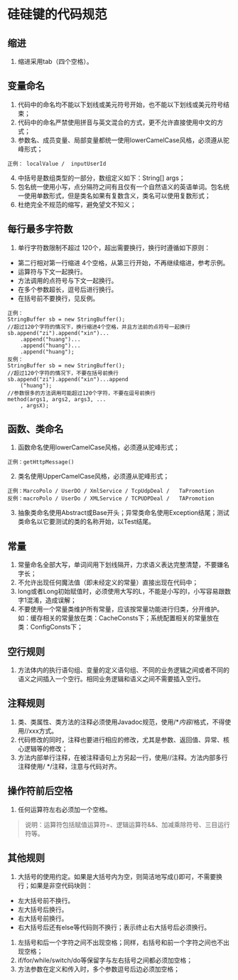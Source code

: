# 硅硅键的代码规范

## 缩进
1. 缩进采用tab（四个空格）。

## 变量命名
1. 代码中的命名均不能以下划线或美元符号开始，也不能以下划线或美元符号结束；
2. 代码中的命名严禁使用拼音与英文混合的方式，更不允许直接使用中文的方式；
3. 参数名、成员变量、局部变量都统一使用lowerCamelCase风格，必须遵从驼峰形式；
```
正例： localValue /  inputUserId
```
4. 中括号是数组类型的一部分，数组定义如下：String[] args；
5. 包名统一使用小写，点分隔符之间有且仅有一个自然语义的英语单词。包名统一使用单数形式，但是类名如果有复数含义，类名可以使用复数形式；
6.  杜绝完全不规范的缩写，避免望文不知义；

## 每行最多字符数
1. 单行字符数限制不超过  120个，超出需要换行，换行时遵循如下原则：
* 第二行相对第一行缩进   4个空格，从第三行开始，不再继续缩进，参考示例。
* 运算符与下文一起换行。
* 方法调用的点符号与下文一起换行。
* 在多个参数超长，逗号后进行换行。
* 在括号前不要换行，见反例。
```
正例：
StringBuffer sb = new StringBuffer();
//超过120个字符的情况下，换行缩进4个空格，并且方法前的点符号一起换行
sb.append("zi").append("xin")...
	.append("huang")...
	.append("huang")...
	.append("huang");
反例：
StringBuffer sb = new StringBuffer();
//超过120个字符的情况下，不要在括号前换行
sb.append("zi").append("xin")...append
	("huang");
//参数很多的方法调用可能超过120个字符，不要在逗号前换行
method(args1, args2, args3, ...
	, argsX);
```

## 函数、类命名
1. 函数命名使用lowerCamelCase风格，必须遵从驼峰形式；
```
正例：getHttpMessage()
```
2.  类名使用UpperCamelCase风格，必须遵从驼峰形式；
```
正例：MarcoPolo / UserDO / XmlService / TcpUdpDeal /   TaPromotion
反例：macroPolo / UserDo / XMLService / TCPUDPDeal /   TAPromotion
```
3. 抽象类命名使用Abstract或Base开头；异常类命名使用Exception结尾；测试类命名以它要测试的类的名称开始，以Test结尾。
   
## 常量
1. 常量命名全部大写，单词间用下划线隔开，力求语义表达完整清楚，不要嫌名字长；
2. 不允许出现任何魔法值（即未经定义的常量）直接出现在代码中；
3. long或者Long初始赋值时，必须使用大写的L，不能是小写的l，小写容易跟数字1混淆，造成误解；
4. 不要使用一个常量类维护所有常量，应该按常量功能进行归类，分开维护。如：缓存相关的常量放在类：CacheConsts下；系统配置相关的常量放在类：ConfigConsts下；
   
## 空行规则
1. 方法体内的执行语句组、变量的定义语句组、不同的业务逻辑之间或者不同的语义之间插入一个空行。相同业务逻辑和语义之间不需要插入空行。

## 注释规则
1. 类、类属性、类方法的注释必须使用Javadoc规范，使用/**内容*/格式，不得使用//xxx方式。
2. 代码修改的同时，注释也要进行相应的修改，尤其是参数、返回值、异常、核心逻辑等的修改；
3. 方法内部单行注释，在被注释语句上方另起一行，使用//注释。方法内部多行注释使用/ */注释，注意与代码对齐。

## 操作符前后空格
1. 任何运算符左右必须加一个空格。
> 说明：运算符包括赋值运算符=、逻辑运算符&&、加减乘除符号、三目运行符等。

## 其他规则
1. 大括号的使用约定。如果是大括号内为空，则简洁地写成{}即可，不需要换行；如果是非空代码块则：
* 左大括号前不换行。
* 左大括号后换行。
* 右大括号前换行。
* 右大括号后还有else等代码则不换行；表示终止右大括号后必须换行。
1. 左括号和后一个字符之间不出现空格；同样，右括号和前一个字符之间也不出现空格；
2. if/for/while/switch/do等保留字与左右括号之间都必须加空格；
3. 方法参数在定义和传入时，多个参数逗号后边必须加空格；